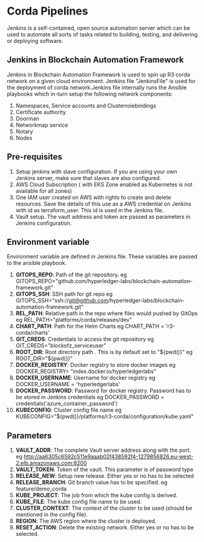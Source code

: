 # Corda Pipelines
Jenkins is a self-contained, open source automation server which can be used to automate all sorts of tasks related to building, testing, and delivering or deploying software.

## Jenkins in Blockchain Automation Framework
Jenkins in Blockchain Automation Framework is used to spin up R3 corda network on a given cloud environment. Jenkins file "JenkinsFile" is used for the  deployment of corda network.Jenkins file internally runs the Ansible playbooks which in-turn setup the following network components:
1. Namespaces, Service accounts and Clusterrolebindings
2. Certificate authority
3. Doorman
4. Networkmap service
5. Notary
6. Nodes

## Pre-requisites
1. Setup jenkins with slave configuration. If you are using your own Jenkins server, make sure that slaves are also configured.
2. AWS Cloud Subscription ( with EKS Zone enabled as Kubernetes is not available for all zones)
3. One IAM user created on AWS with rights to create and delete resources. Save the details of this use as a AWS credential on Jenkins with id as terraform_user. This id is used in the Jenkins file.
4. Vault setup. The vault address and token are passed as parameters in Jenkins configuration.

## Environment variable
Environment variable are defined in Jenkins file. These variables are passed to the ansible playbook.
1. **GITOPS_REPO**: Path of the git repository.
    eg GITOPS_REPO="github.com/hyperledger-labs/blockchain-automation-framework.git"
2. **GITOPS_SSH**: SSH path for git repo
    eg GITOPS_SSH="ssh://git@github.com/hyperledger-labs/blockchain-automation-framework.git"
3. **REL_PATH**: Relative path in the repo where files would pushed by GitOps
    eg REL_PATH="platforms/corda/releases/dev"
4. **CHART_PATH**: Path for the Helm Charts
    eg CHART_PATH = 'r3-corda/charts'
5. **GIT_CREDS**: Credentials to access the git repository
    eg GIT_CREDS="blockofz_serviceuser"       
6. **ROOT_DIR**: Root directory path . This is by default set to "${pwd()}"
    eg ROOT_DIR="${pwd()}"
7. **DOCKER_REGISTRY**: Docker registry to store docker images 
    eg DOCKER_REGISTRY= "index.docker.io/hyperledgerlabs"
8. **DOCKER_USERNAME**: Username for docker registry
    eg DOCKER_USERNAME = 'hyperledgerlabs'
9. **DOCKER_PASSWORD**: Password for docker registry. Password has to be stored in  Jenkins credentials
    eg DOCKER_PASSWORD = credentials('azure_container_password')
10. **KUBECONFIG**: Cluster config file name
    eg KUBECONFIG="${pwd()}/platforms/r3-corda/configuration/kube.yaml"

## Parameters
1. **VAULT_ADDR**: The complete Vault server address along with the port.
    eg http://aa6305c6592c511e9aaab02f438592f4-1279856826.eu-west-2.elb.amazonaws.com:8200
2. **VAULT_TOKEN**: Token of the vault. This parameter is of password type
3. **RELEASE_NEW**: Setup new release. Either yes or no has to be selected
4. **RELEASE_BRANCH**: Git branch value has to be specified.
    eg feature/demo_corda
5. **KUBE_PROJECT**: The job from which the kube config is derived.
6. **KUBE_FILE**: The kube config file name to be used.
7. **CLUSTER_CONTEXT**: The context of the cluster to be used (should be mentioned in the config file).
8. **REGION**: The AWS region where the cluster is deployed.
9. **RESET_ACTION**: Delete the existing network. Either yes or no has to be selected.
